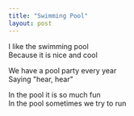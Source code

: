 ```yaml
---
title: "Swimming Pool"
layout: post
---
```


I like the swimming pool  
Because it is nice and cool

We have a pool party every year  
Saying "hear, hear"

In the pool it is so much fun  
In the pool sometimes we try to run
